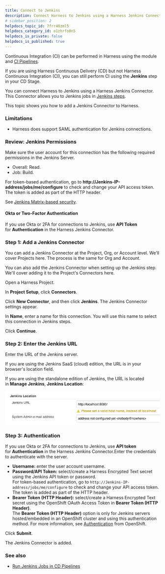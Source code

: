 ```yaml
---
title: Connect to Jenkins
description: Connect Harness to Jenkins using a Harness Jenkins Connector.
# sidebar_position: 2
helpdocs_topic_id: 7frr40zml5
helpdocs_category_id: o1zhrfo8n5
helpdocs_is_private: false
helpdocs_is_published: true
---
```


Continuous Integration (CI) can be performed in Harness using the module and [CI Pipelines](../../continuous-integration/ci-quickstarts/ci-pipeline-basics.md).

If you are using Harness Continuous Delivery (CD) but not Harness Continuous Integration (CI), you can still perform CI using the **Jenkins** step in your CD Stage.

You can connect Harness to Jenkins using a Harness Jenkins Connector. This Connector allows you to Jenkins jobs in [Jenkins steps](../../continuous-delivery/x-platform-cd-features/executions/cd-general-steps/run-jenkins-jobs-in-cd-pipelines.md).

This topic shows you how to add a Jenkins Connector to Harness.

### Limitations

* Harness does support SAML authentication for Jenkins connections.

### Review: Jenkins Permissions

Make sure the user account for this connection has the following required permissions in the Jenkins Server.

* Overall: Read.
* Job: Build.

For token-based authentication, go to **http://Jenkins-IP-address/jobs/me/configure** to check and change your API access token. The token is added as part of the HTTP header.

See [Jenkins Matrix-based security](https://wiki.jenkins.io/display/JENKINS/Matrix-based+security).

#### Okta or Two-Factor Authentication

If you use Okta or 2FA for connections to Jenkins, use **API Token** for **Authentication** in the Harness Jenkins Connector.

### Step 1: Add a Jenkins Connector

You can add a Jenkins Connector at the Project, Org, or Account level. We'll cover Projects here. The process is the same for Org and Account.

You can also add the Jenkins Connector when setting up the Jenkins step. We'll cover adding it to the Project's Connectors here.

Open a Harness Project.

In **Project Setup**, click **Connectors**.

Click **New Connector**, and then click **Jenkins**. The Jenkins Connector settings appear.

In **Name**, enter a name for this connection. You will use this name to select this connection in Jenkins steps.

Click **Continue**.

### Step 2: Enter the Jenkins URL

Enter the URL of the Jenkins server.

If you are using the Jenkins SaaS (cloud) edition, the URL is in your browser's location field.

If you are using the standalone edition of Jenkins, the URL is located in **Manage Jenkins**, **Jenkins Location**:

![](./static/connect-to-jenkins-10.png)
### Step 3: Authentication

If you use Okta or 2FA for connections to Jenkins, use **API token** for **Authentication** in the Harness Jenkins Connector.Enter the credentials to authenticate with the server.

* **Username:** enter the user account username.
* **Password/API Token:** select/create a Harness Encrypted Text secret using the Jenkins API token or password.  
For token-based authentication, go to `http://Jenkins-IP-address/jobs/me/configure` to check and change your API access token. The token is added as part of the HTTP header.
* **Bearer Token (HTTP Header):** select/create a Harness Encrypted Text secret using the OpenShift OAuth Access Token in **Bearer Token (HTTP Header)**.  
The **Bearer Token (HTTP Header)** option is only for Jenkins servers hosted/embedded in an OpenShift cluster and using this authentication method. For more information, see [Authentication](https://docs.openshift.com/container-platform/3.7/architecture/additional_concepts/authentication.html) from OpenShift.

Click **Submit**.

The Jenkins Connector is added.

### See also

* [Run Jenkins Jobs in CD Pipelines](../../continuous-delivery/x-platform-cd-features/executions/cd-general-steps/run-jenkins-jobs-in-cd-pipelines.md)

